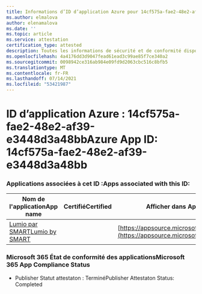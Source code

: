 ```yaml
---
title: Informations d’ID d’application Azure pour 14cf575a-fae2-48e2-af39-e3448d3a48bb
ms.author: elmalova
author: elenamalova
ms.date: ''
ms.topic: article
ms.service: attestation
certification_type: attested
description: Toutes les informations de sécurité et de conformité disponibles pour 14cf575a-fae2-48e2-af39-e3448d3a48bb.
ms.openlocfilehash: 4a4176dd3d9047fead61ead3c99ae85f7ce340a2
ms.sourcegitcommit: 0098942ce316ab984e09fd9d2063cbc516c8bfb5
ms.translationtype: MT
ms.contentlocale: fr-FR
ms.lasthandoff: 07/14/2021
ms.locfileid: "53421987"
---
```

# <a name="azure-app-id-14cf575a-fae2-48e2-af39-e3448d3a48bb"></a><span data-ttu-id="09ef6-103">ID d’application Azure : 14cf575a-fae2-48e2-af39-e3448d3a48bb</span><span class="sxs-lookup"><span data-stu-id="09ef6-103">Azure App ID: 14cf575a-fae2-48e2-af39-e3448d3a48bb</span></span>


### <a name="apps-associated-with-this-id"></a><span data-ttu-id="09ef6-104">Applications associées à cet ID :</span><span class="sxs-lookup"><span data-stu-id="09ef6-104">Apps associated with this ID:</span></span>
| <span data-ttu-id="09ef6-105">**Nom de l'application**</span><span class="sxs-lookup"><span data-stu-id="09ef6-105">**App name**</span></span> | <span data-ttu-id="09ef6-106">**Certifié**</span><span class="sxs-lookup"><span data-stu-id="09ef6-106">**Certified**</span></span> | <span data-ttu-id="09ef6-107">**Afficher dans AppSource**</span><span class="sxs-lookup"><span data-stu-id="09ef6-107">**View in AppSource**</span></span> |
|-|-|-|
| [<span data-ttu-id="09ef6-108">Lumio par SMART</span><span class="sxs-lookup"><span data-stu-id="09ef6-108">Lumio by SMART</span></span>](https://docs.microsoft.com/en-us/microsoft-365-app-certification/forward/WA200001874) |  | [https://appsource.microsoft.com/product/office/WA200001874](https://appsource.microsoft.com/product/office/WA200001874) |

### <a name="microsoft-365-app-compliance-status"></a><span data-ttu-id="09ef6-109">Microsoft 365 État de conformité des applications</span><span class="sxs-lookup"><span data-stu-id="09ef6-109">Microsoft 365 App Compliance Status</span></span>
- <span data-ttu-id="09ef6-110">Publisher Statut attestaton : Terminé</span><span class="sxs-lookup"><span data-stu-id="09ef6-110">Publisher Attestaton Status: Completed</span></span>
